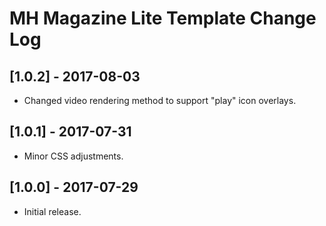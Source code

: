 
# MH Magazine Lite Template Change Log

## [1.0.2] - 2017-08-03

- Changed video rendering method to support "play" icon overlays.

## [1.0.1] - 2017-07-31

- Minor CSS adjustments.

## [1.0.0] - 2017-07-29

- Initial release.
